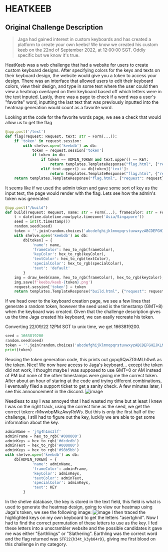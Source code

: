 # HEATKEEB

## Original Challenge Description

> Jaga had gained interest in custom keyboards and has created a platform to create your own keebs!
> We know we created his custom keeb on the 22nd of September 2022, at 12:00:00 SGT. Oddly specific but we know it's true.

HeatKeeb was a web challenge that had a website for users to create custom keyboard designs. After specifying colors for the keys and texts on their keyboard design, the website would give you a token to access your design. There was an interface that allowed users to edit their keyboard colors, view their design, and type in some text where the user could then view a heatmap overlayed on their keyboard based off which letters were in the text inputed. Lastly, there was a page to check if a word was a user's "favorite" word, inputting the last text that was previously inputted into the heatmap generation would count as a favorite word.

Looking at the code for the favorite words page, we see a check that would allow us to get the flag
```py
@app.post('/text')
def flag(request: Request, text: str = Form(...)):
    if 'token' in request.session:
        with shelve.open('keebdb') as db:
            token = request.session['token']
            if token in db:
                if token == ADMIN_TOKEN and text.upper() == KEY:
                    return templates.TemplateResponse("flag.html", {"request": request, "word": text, "flag": FLAG})
                elif text.upper() == db[token]['text']:
                    return templates.TemplateResponse("flag.html", {"request": request, "word": text})
    return templates.TemplateResponse("flag.html", {"request": request})
```
It seems like if we used the admin token and gave some sort of key as the input text, the page would render with the flag. Lets see how the admin's token was generated

```py
@app.post("/build")
def build(request: Request, name: str = Form(...), frameColor: str = Form(...), keyColor: str = Form(...), textColor: str = Form(...), specialColor: str = Form(...)):
    t = datetime.datetime.now(pytz.timezone('Asia/Singapore'))
    seed = int(t.timestamp())
    random.seed(seed)
    token = ''.join(random.choices('abcdefghijklmnopqrstuvwxyzABCDEFGHIJKLMNOPQRSTUVWXYZ0123456789', k=16))
    with shelve.open('keebdb') as db:
        db[token] = {
            'name': name,
            'frameColor': hex_to_rgb(frameColor),
            'keyColor': hex_to_rgb(keyColor),
            'textColor': hex_to_rgb(textColor),
            'specialColor': hex_to_rgb(specialColor),
            'text': 'default'
        }
    img = draw_keeb(name, hex_to_rgb(frameColor), hex_to_rgb(keyColor), hex_to_rgb(textColor), hex_to_rgb(specialColor))
    img.save(f'keebs/keeb-{token}.png')
    request.session['token'] = token
    return templates.TemplateResponse("build.html", {"request": request, "resp": "Success!", "token": token})

```
If we head over to the keyboard creation page, we see a few lines that generate a random token, however the seed used is the timestamp (GMT+8) when the keyboard was created. Given that the challenge description gives us the time Jaga created his keyboard, we can easily recreate his token.

Converting 22/09/22 12PM SGT to unix time, we get 1663819200.
```py
seed = 1663819200
random.seed(seed)
token = ''.join(random.choices('abcdefghijklmnopqrstuvwxyzABCDEFGHIJKLMNOPQRSTUVWXYZ0123456789', k=16))
print(token)
```
Reusing the token generation code, this prints out gxpqSQwZGhMLh0wA as the token. Nice! We now have access to Jaga's keyboard... except the token did not work, I thought maybe I was supposed to use GMT+0 or AM instead of PM but none of the other timestamps were giving me the correct token. After about an hour of staring at the code and trying different combinations, I eventually filed a support ticket to get a sanity check. A few minutes later, I see this announcement in the discord.
![image](https://user-images.githubusercontent.com/42673064/206583735-5b193d80-26f1-4f53-a668-46c755d7c704.png)

Needless to say I was annoyed that I had wasted my time but at least I knew I was on the right track, using the correct time as the seed, we get the correct token: rMwwbpMkzAwyRoWs. But this is only the first half of the challenge, I still had to figure out the key, luckily we are able to get some information about the key.
```py
adminName = 'j4g4h1ms3lf'
adminFrame = hex_to_rgb('#000000')
adminKeys = hex_to_rgb('#dcdedb')
adminText = hex_to_rgb('#000000')
adminKeys = hex_to_rgb('#98b5bb')
with shelve.open('keebdb') as db:
    db[ADMIN_TOKEN] = {
            'name': adminName,
            'frameColor': adminFrame,
            'keyColor': adminKeys,
            'textColor': adminText,
            'specialColor': adminKeys,
            'text': KEY
        }
```
In the shelve database, the key is stored in the text field, this field is what is used to generate the heatmap design, going to view our heatmap using Jaga's token, we see the following image:
![image](https://user-images.githubusercontent.com/42673064/206584277-26999b94-c35a-456e-a5d8-1faff9132888.png)
I then traced the highlighted keys on my own keyboard to get the letters "asertghnil". Now I had to find the correct permutation of these letters to use as the key. I fed these letters into a unscrambler website and the possible candidates it gave me was either "Earthlings" or "Slathering". Earthling was the correct word and the flag returned was `STF22{h34t_k3yb04rD}`, giving me first blood on this challenge in my category.

